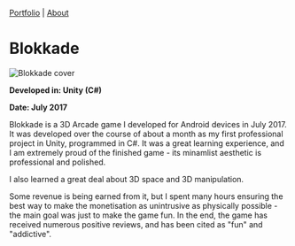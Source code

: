 [Portfolio](index.md) | [About](about.md)

# Blokkade

![Blokkade cover](https://media.discordapp.net/attachments/385469825750663169/385469936203726849/blokkade.png?width=901&height=676)

**Developed in: Unity (C#)**

**Date: July 2017**

Blokkade is a 3D Arcade game I developed for Android devices in July 2017. It was developed over the course of about a month as my first professional project in Unity, programmed in C#. It was a great learning experience, and I am extremely proud of the finished game - its minamlist aesthetic is professional and polished.

I also learned a great deal about 3D space and 3D manipulation.

Some revenue is being earned from it, but I spent many hours ensuring the best way to make the monetisation as unintrusive as physically possible - the main goal was just to make the game fun. In the end, the game has received numerous positive reviews, and has been cited as "fun" and "addictive".

